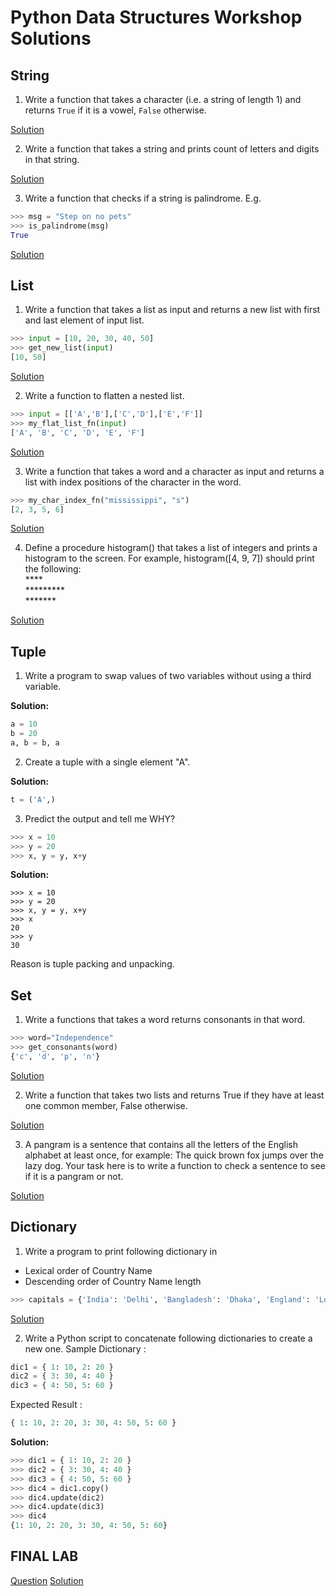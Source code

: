 # Python Data Structures Workshop Solutions

## String

1. Write a function that takes a character (i.e. a string of length 1) and returns `True` if it is a vowel, `False` otherwise.

[Solution](../sy_bsc_it/solution_1.py)

2. Write a function that takes a string and prints count of letters and digits in that string.

[Solution](string_solution_2.py)

3. Write a function that checks if a string is palindrome. E.g. 

```python
>>> msg = "Step on no pets"
>>> is_palindrome(msg)
True
```

[Solution](../sy_bsc_it/solution_3.py)

## List

1. Write a function that takes a list as input and returns a new list with first and last element of input list.

```python
>>> input = [10, 20, 30, 40, 50]
>>> get_new_list(input)
[10, 50]
```

[Solution](list_solution_1.py)

2. Write a function to flatten a nested list.

```python
>>> input = [['A','B'],['C','D'],['E','F']]
>>> my_flat_list_fn(input)
['A', 'B', 'C', 'D', 'E', 'F']
```

[Solution](list_solution_2.py)


3. Write a function that takes a word and a character as input and returns a list with index positions of the character in the word.

```python
>>> my_char_index_fn("mississippi", "s")
[2, 3, 5, 6]
```

[Solution](list_solution_3.py)

4. Define a procedure histogram() that takes a list of integers and prints a histogram to the screen. For example, histogram([4, 9, 7]) should print the following:
<br/>&#42;&#42;&#42;&#42; <br/>
&#42;&#42;&#42;&#42;&#42;&#42;&#42;&#42;&#42; <br/>
&#42;&#42;&#42;&#42;&#42;&#42;&#42; <br/>

[Solution](../sy_bsc_it/solution_2.py)

## Tuple

1. Write a program to swap values of two variables without using a third variable.

**Solution:**

```python
a = 10
b = 20
a, b = b, a
```

2. Create a tuple with a single element "A".

**Solution:**

```python
t = ('A',)
```

3. Predict the output and tell me WHY?

```python
>>> x = 10
>>> y = 20
>>> x, y = y, x+y
```

**Solution:**

```
>>> x = 10
>>> y = 20
>>> x, y = y, x+y
>>> x
20
>>> y
30
```

Reason is tuple packing and unpacking.

## Set

1. Write a functions that takes a word returns consonants in that word.

```python
>>> word="Independence"
>>> get_consonants(word)
{'c', 'd', 'p', 'n'}
```

[Solution](set_solution_1.py)

2. Write a function that takes two lists and returns True if they have at least one common member, False otherwise.

[Solution](../sy_bsc_it/solution_5.py)

3. A pangram is a sentence that contains all the letters of the English alphabet at least once, for example: The quick brown fox jumps over the lazy dog. Your task here is to write a function to check a sentence to see if it is a pangram or not.
 
[Solution](../sy_bsc_it/solution_3.py)


## Dictionary

1. Write a program to print following dictionary in 
* Lexical order of Country Name
* Descending order of Country Name length

```python
>>> capitals = {'India': 'Delhi', 'Bangladesh': 'Dhaka', 'England': 'London', 'Canada': 'Ottawa'}
```

[Solution](dict_solution_1.py)

2. Write a Python script to concatenate following dictionaries to create a new one.
Sample Dictionary :  

```python
dic1 = { 1: 10, 2: 20 } 
dic2 = { 3: 30, 4: 40 } 
dic3 = { 4: 50, 5: 60 }
```
 
Expected Result : 

```python
{ 1: 10, 2: 20, 3: 30, 4: 50, 5: 60 }
```

**Solution:**


```python
>>> dic1 = { 1: 10, 2: 20 } 
>>> dic2 = { 3: 30, 4: 40 } 
>>> dic3 = { 4: 50, 5: 60 }
>>> dic4 = dic1.copy()
>>> dic4.update(dic2)
>>> dic4.update(dic3)
>>> dic4
{1: 10, 2: 20, 3: 30, 4: 50, 5: 60}
```

## FINAL LAB

[Question](final_lab.md)
[Solution](final_lab_solution.py)
